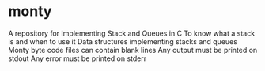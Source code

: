 # monty
A repository for Implementing Stack and Queues in C
To know what a stack is and when to use it
Data structures
implementing stacks and queues
Monty byte code files can contain blank lines
Any output must be printed on stdout
Any error must be printed on stderr
